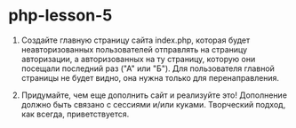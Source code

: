 # php-lesson-5
1. Создайте главную страницу сайта index.php, которая будет неавторизованных пользователей отправлять на страницу авторизации, а авторизованных на ту страницу, которую они посещали последний раз ("А" или "Б"). Для пользователя главной страницы не будет видно, она нужна только для перенаправления.

2. Придумайте, чем еще дополнить сайт и реализуйте это! Дополнение должно быть связано с сессиями и/или куками. Творческий подход, как всегда, приветствуется.